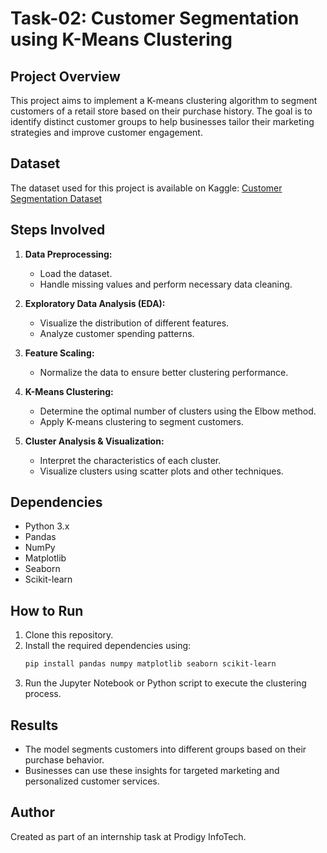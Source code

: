 # Task-02: Customer Segmentation using K-Means Clustering

## Project Overview
This project aims to implement a K-means clustering algorithm to segment customers of a retail store based on their purchase history. The goal is to identify distinct customer groups to help businesses tailor their marketing strategies and improve customer engagement.

## Dataset
The dataset used for this project is available on Kaggle:
[Customer Segmentation Dataset](https://www.kaggle.com/datasets/vjchoudhary7/customer-segmentation-tutorial-in-python)

## Steps Involved
1. **Data Preprocessing:**
   - Load the dataset.
   - Handle missing values and perform necessary data cleaning.
   
2. **Exploratory Data Analysis (EDA):**
   - Visualize the distribution of different features.
   - Analyze customer spending patterns.
   
3. **Feature Scaling:**
   - Normalize the data to ensure better clustering performance.
   
4. **K-Means Clustering:**
   - Determine the optimal number of clusters using the Elbow method.
   - Apply K-means clustering to segment customers.
   
5. **Cluster Analysis & Visualization:**
   - Interpret the characteristics of each cluster.
   - Visualize clusters using scatter plots and other techniques.

## Dependencies
- Python 3.x
- Pandas
- NumPy
- Matplotlib
- Seaborn
- Scikit-learn

## How to Run
1. Clone this repository.
2. Install the required dependencies using:
   ```bash
   pip install pandas numpy matplotlib seaborn scikit-learn
   ```
3. Run the Jupyter Notebook or Python script to execute the clustering process.

## Results
- The model segments customers into different groups based on their purchase behavior.
- Businesses can use these insights for targeted marketing and personalized customer services.

## Author
Created as part of an internship task at Prodigy InfoTech.
